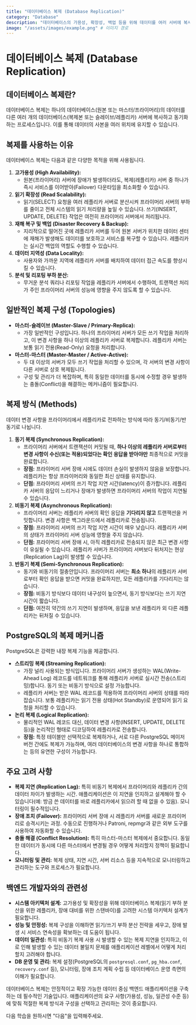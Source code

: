 ```yaml
---
title: "데이터베이스 복제 (Database Replication)"
category: "Database"
description: "데이터베이스의 가용성, 확장성, 백업 등을 위해 데이터를 여러 서버에 복사하는 기술"
image: "/assets/images/example.png" # 이미지 경로
---
```


# 데이터베이스 복제 (Database Replication)

## 데이터베이스 복제란?

데이터베이스 복제는 하나의 데이터베이스(원본 또는 마스터/프라이머리)의 데이터를 다른 여러 개의 데이터베이스(복제본 또는 슬레이브/레플리카) 서버에 복사하고 동기화하는 프로세스입니다. 이를 통해 데이터의 사본을 여러 위치에 유지할 수 있습니다.

## 복제를 사용하는 이유

데이터베이스 복제는 다음과 같은 다양한 목적을 위해 사용됩니다.

1.  **고가용성 (High Availability):**
    * 원본(프라이머리) 서버에 장애가 발생하더라도, 복제(레플리카) 서버 중 하나가 즉시 서비스를 이어받아(Failover) 다운타임을 최소화할 수 있습니다.
2.  **읽기 확장성 (Read Scalability):**
    * 읽기(SELECT) 요청을 여러 레플리카 서버로 분산시켜 프라이머리 서버의 부하를 줄이고 전체 시스템의 읽기 처리량을 높일 수 있습니다. 쓰기(INSERT, UPDATE, DELETE) 작업은 여전히 프라이머리 서버에서 처리됩니다.
3.  **재해 복구 및 백업 (Disaster Recovery & Backup):**
    * 지리적으로 떨어진 곳에 레플리카 서버를 두어 원본 서버가 위치한 데이터 센터에 재해가 발생해도 데이터를 보호하고 서비스를 복구할 수 있습니다. 레플리카는 실시간 백업의 역할도 수행할 수 있습니다.
4.  **데이터 지역성 (Data Locality):**
    * 사용자와 가까운 지역에 레플리카 서버를 배치하여 데이터 접근 속도를 향상시킬 수 있습니다.
5.  **분석 및 리포팅 부하 분산:**
    * 무거운 분석 쿼리나 리포팅 작업을 레플리카 서버에서 수행하여, 트랜잭션 처리가 주인 프라이머리 서버의 성능에 영향을 주지 않도록 할 수 있습니다.

## 일반적인 복제 구성 (Topologies)

* **마스터-슬레이브 (Master-Slave / Primary-Replica):**
    * 가장 일반적인 구성입니다. 하나의 프라이머리 서버가 모든 쓰기 작업을 처리하고, 이 변경 사항을 하나 이상의 레플리카 서버로 복제합니다. 레플리카 서버는 보통 읽기 전용(Read-Only) 요청을 처리합니다.
* **마스터-마스터 (Master-Master / Active-Active):**
    * 두 대 이상의 서버가 모두 쓰기 작업을 처리할 수 있으며, 각 서버의 변경 사항이 다른 서버로 상호 복제됩니다.
    * 구성 및 관리가 더 복잡하며, 특히 동일한 데이터를 동시에 수정할 경우 발생하는 충돌(Conflict)을 해결하는 메커니즘이 필요합니다.

## 복제 방식 (Methods)

데이터 변경 사항을 프라이머리에서 레플리카로 전파하는 방식에 따라 동기/비동기/반동기로 나뉩니다.

1.  **동기 복제 (Synchronous Replication):**
    * 프라이머리 서버에서 트랜잭션이 커밋될 때, **하나 이상의 레플리카 서버로부터 변경 사항이 수신(또는 적용)되었다는 확인 응답을 받아야만** 최종적으로 커밋을 완료합니다.
    * **장점:** 프라이머리 서버 장애 시에도 데이터 손실이 발생하지 않음을 보장합니다. 레플리카는 항상 프라이머리와 동일한 최신 상태를 유지합니다.
    * **단점:** 프라이머리 서버의 쓰기 작업 지연 시간(latency)이 증가합니다. 레플리카 서버의 응답이 느리거나 장애가 발생하면 프라이머리 서버의 작업이 지연될 수 있습니다.
2.  **비동기 복제 (Asynchronous Replication):**
    * 프라이머리 서버는 레플리카 서버의 확인 응답을 **기다리지 않고** 트랜잭션을 커밋합니다. 변경 사항은 백그라운드에서 레플리카로 전송됩니다.
    * **장점:** 프라이머리 서버의 쓰기 작업 지연 시간이 매우 낮습니다. 레플리카 서버의 상태가 프라이머리 서버 성능에 영향을 주지 않습니다.
    * **단점:** 프라이머리 서버 장애 시, 아직 레플리카로 전송되지 않은 최근 변경 사항이 유실될 수 있습니다. 레플리카 서버가 프라이머리 서버보다 뒤처지는 현상(Replication Lag)이 발생할 수 있습니다.
3.  **반동기 복제 (Semi-Synchronous Replication):**
    * 동기와 비동기의 절충안입니다. 프라이머리 서버는 **최소 하나**의 레플리카 서버로부터 확인 응답을 받으면 커밋을 완료하지만, 모든 레플리카를 기다리지는 않습니다.
    * **장점:** 비동기 방식보다 데이터 내구성이 높으면서, 동기 방식보다는 쓰기 지연 시간이 짧습니다.
    * **단점:** 여전히 약간의 쓰기 지연이 발생하며, 응답을 보낸 레플리카 외 다른 레플리카는 뒤처질 수 있습니다.

## PostgreSQL의 복제 메커니즘

PostgreSQL은 강력한 내장 복제 기능을 제공합니다.

* **스트리밍 복제 (Streaming Replication):**
    * 가장 널리 사용되는 방식입니다. 프라이머리 서버가 생성하는 WAL(Write-Ahead Log) 레코드를 네트워크를 통해 레플리카 서버로 실시간 전송(스트리밍)합니다. 동기 또는 비동기 방식으로 설정 가능합니다.
    * 레플리카 서버는 받은 WAL 레코드를 적용하여 프라이머리 서버의 상태를 따라잡습니다. 보통 레플리카는 읽기 전용 상태(Hot Standby)로 운영되어 읽기 요청을 처리할 수 있습니다.
* **논리 복제 (Logical Replication):**
    * 물리적인 WAL 레코드 대신, 데이터 변경 사항(INSERT, UPDATE, DELETE 등)을 논리적인 형태로 디코딩하여 레플리카로 전송합니다.
    * **장점:** 특정 테이블만 선택적으로 복제하거나, 서로 다른 PostgreSQL 메이저 버전 간에도 복제가 가능하며, 여러 데이터베이스의 변경 사항을 하나로 통합하는 등의 유연한 구성이 가능합니다.

## 주요 고려 사항

* **복제 지연 (Replication Lag):** 특히 비동기 복제에서 프라이머리와 레플리카 간의 데이터 차이가 발생하는 시간. 애플리케이션은 이 지연을 인지하고 설계해야 할 수 있습니다(예: 방금 쓴 데이터를 바로 레플리카에서 읽으려 할 때 없을 수 있음). 모니터링이 필수적입니다.
* **장애 조치 (Failover):** 프라이머리 서버 장애 시 레플리카 서버를 새로운 프라이머리로 승격시키는 과정. 수동으로 진행하거나 Patroni, repmgr과 같은 외부 도구를 사용하여 자동화할 수 있습니다.
* **충돌 해결 (Conflict Resolution):** 특히 마스터-마스터 복제에서 중요합니다. 동일한 데이터가 동시에 다른 마스터에서 변경될 경우 어떻게 처리할지 정책이 필요합니다.
* **모니터링 및 관리:** 복제 상태, 지연 시간, 서버 리소스 등을 지속적으로 모니터링하고 관리하는 도구와 프로세스가 필요합니다.

## 백엔드 개발자와의 관련성

* **시스템 아키텍처 설계:** 고가용성 및 확장성을 위해 데이터베이스 복제(읽기 부하 분산을 위한 레플리카, 장애 대비를 위한 스탠바이)를 고려한 시스템 아키텍처 설계가 필요합니다.
* **성능 및 안정성:** 복제 구성을 이해하면 읽기/쓰기 부하 분산 전략을 세우고, 장애 발생 시 서비스 연속성을 확보하는 데 도움이 됩니다.
* **데이터 일관성:** 특히 비동기 복제 사용 시 발생할 수 있는 복제 지연을 인지하고, 이로 인해 발생할 수 있는 데이터 불일치 문제를 애플리케이션 레벨에서 어떻게 처리할지 고려해야 합니다.
* **DB 운영 및 관리:** 복제 설정(PostgreSQL의 `postgresql.conf`, `pg_hba.conf`, `recovery.conf` 등), 모니터링, 장애 조치 계획 수립 등 데이터베이스 운영 측면의 이해가 필요합니다.

데이터베이스 복제는 안정적이고 확장 가능한 데이터 중심 백엔드 애플리케이션을 구축하는 데 필수적인 기술입니다. 애플리케이션의 요구 사항(가용성, 성능, 일관성 수준 등)에 맞춰 적절한 복제 방식과 구성을 선택하고 관리하는 것이 중요합니다.

다음 학습을 원하시면 "다음"을 입력해주세요.